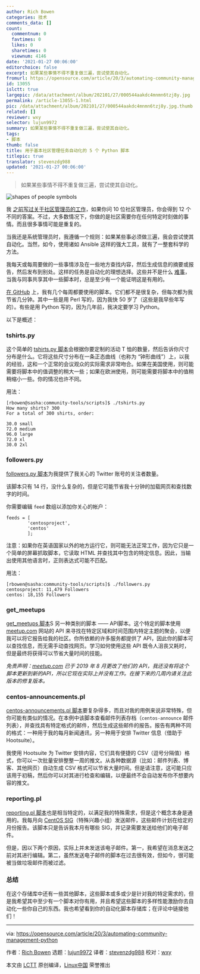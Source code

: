 ```yaml
---
author: Rich Bowen
categories: 技术
comments_data: []
count:
  commentnum: 0
  favtimes: 0
  likes: 0
  sharetimes: 0
  viewnum: 4146
date: '2021-01-27 00:06:00'
editorchoice: false
excerpt: 如果某些事情不得不重复做三遍，尝试使其自动化。
fromurl: https://opensource.com/article/20/3/automating-community-management-python
id: 13055
islctt: true
largepic: /data/attachment/album/202101/27/000544aakdc4mnmn6tzj8y.jpg
permalink: /article-13055-1.html
pic: /data/attachment/album/202101/27/000544aakdc4mnmn6tzj8y.jpg.thumb.jpg
related: []
reviewer: wxy
selector: lujun9972
summary: 如果某些事情不得不重复做三遍，尝试使其自动化。
tags:
- 脚本
thumb: false
title: 用于基本社区管理任务自动化的 5 个 Python 脚本
titlepic: true
translator: stevenzdg988
updated: '2021-01-27 00:06:00'
---
```



> 
> 如果某些事情不得不重复做三遍，尝试使其自动化。
> 
> 
> 


![](/data/attachment/album/202101/27/000544aakdc4mnmn6tzj8y.jpg "shapes of people symbols")


我 [之前写过关于社区管理员的工作](http://drbacchus.com/what-does-a-community-manager-do/)，如果你问 10 位社区管理员，你会得到 12 个不同的答案。不过，大多数情况下，你做的是社区需要你在任何特定时刻做的事情。而且很多事情可能是重复的。


当我还是系统管理员时，我遵循一个规则：如果某些事必须做三遍，我会尝试使其自动化。当然，如今，使用诸如 Ansible 这样的强大工具，就有了一整套科学的方法。


我每天或每周要做的一些事情涉及在一些地方查找内容，然后生成信息的摘要或报告，然后发布到别处。这样的任务是自动化的理想选择。这些并不是什么 [难事](https://6dollarshirts.com/rocket-surgery)，当我与同事共享其中一些脚本时，总是至少有一个能证明这是有用的。


[在 GitHub](https://github.com/rbowen/centos-community-tools/tree/master/scripts) 上，我有几个每周都要使用的脚本。它们都不是很复杂，但每次都为我节省几分钟。其中一些是用 Perl 写的，因为我快 50 岁了（这些是我早些年写的）。有些是用 Python 写的，因为几年前，我决定要学习 Python。


以下是概述：


### tshirts.py


这个简单的 [tshirts.py 脚本](https://github.com/rbowen/centos-community-tools/blob/master/scripts/tshirts.py)会根据你要定制的活动 T 恤的数量，然后告诉你尺寸分布是什么。它将这些尺寸分布在一条正态曲线（也称为 “钟形曲线”）上，以我的经验，这和一个正常的会议观众的实际需求非常吻合。如果在美国使用，则可能需要将脚本中的值调整的稍大一些；如果在欧洲使用，则可能需要将脚本中的值稍稍缩小一些。你的情况也许不同。


用法：



```
[rbowen@sasha:community-tools/scripts]$ ./tshirts.py                                                                                                                                                          
How many shirts? 300
For a total of 300 shirts, order:

30.0 small
72.0 medium
96.0 large
72.0 xl
30.0 2xl

```

### followers.py


[followers.py 脚本](https://github.com/rbowen/centos-community-tools/blob/master/scripts/followers.py)为我提供了我关心的 Twitter 账号的关注者数量。


该脚本只有 14 行，没什么复杂的，但是它可能节省我十分钟的加载网页和查找数字的时间。


你需要编辑 `feed` 数组以添加你关心的帐户：



```
feeds = [
        'centosproject',
        'centos'
        ];

```

注意：如果你在英语国家以外的地方运行它，则可能无法正常工作，因为它只是一个简单的屏幕抓取脚本，它读取 HTML 并查找其中包含的特定信息。因此，当输出使用其他语言时，正则表达式可能不匹配。


用法：



```
[rbowen@sasha:community-tools/scripts]$ ./followers.py                                                                                                                                                                          
centosproject: 11,479 Followers
centos: 18,155 Followers

```

### get\_meetups


[get\_meetups 脚本](https://github.com/rbowen/centos-community-tools/blob/master/scripts/get_meetups)S 另一种类别的脚本 —— API脚本。这个特定的脚本使用 [meetup.com](http://meetup.com) 网站的 API 来寻找在特定区域和时间范围内特定主题的聚会，以便我可以将它报告给我的社区。你所依赖的许多服务都提供了 API，因此你的脚本可以查找信息，而无需手动查找网页。学习如何使用这些 API 既令人沮丧又耗时，但是最终将获得可以节省大量时间的技能。


*免责声明：[meetup.com](http://meetup.com) 已于 2019 年 8 月更改了他们的 API，我还没有将这个脚本更新到新的API，所以它现在实际上并没有工作。在接下来的几周内请关注此版本的修复版本。*


### centos-announcements.pl


[centos-announcements.pl 脚本](https://github.com/rbowen/centos-community-tools/blob/master/scripts/centos-announcements.pl)要复杂得多，而且对我的用例来说非常特殊，但你可能有类似的情况。在本例中该脚本查看邮件列表存档（`centos-announce` 邮件列表），并查找具有特定格式的邮件，然后生成这些邮件的报告。报告有两种不同的格式：一种用于我的每月新闻通讯，另一种用于安排 Twitter 信息（借助于 Hootsuite）。


我使用 Hootsuite 为 Twitter 安排内容，它们具有便捷的 CSV（逗号分隔值）格式，你可以一次批量安排整整一周的推文。从各种数据源（比如：邮件列表、博客、其他网页）自动生成 CSV 格式可以节省大量时间。但是请注意，这可能只应该用于初稿，然后你可以对其进行检查和编辑，以便最终不会自动发布你不想要内容的推文。


### reporting.pl


[reporting.pl 脚本](https://github.com/rbowen/centos-community-tools/blob/master/scripts/sig_reporting/reporting.pl)也是相当特定的，以满足我的特殊需求，但是这个概念本身是通用的。我每月向 [CentOS SIG](https://wiki.centos.org/SpecialInterestGroup)（特殊兴趣小组）发送邮件，这些邮件计划在给定的月份报告。该脚本只是告诉我本月有哪些 SIG，并记录需要发送给他们的电子邮件。


但是，因以下两个原因，实际上并未发送该电子邮件。第一，我希望在消息发送之前对其进行编辑。第二，虽然发送电子邮件的脚本在过去很有效，但如今，很可能被当做垃圾邮件而被过滤。


### 总结


在这个存储库中还有一些其他脚本，这些脚本或多或少是针对我的特定需求的，但是我希望其中至少有一个脚本对你有用，并且希望这些脚本的多样性能激励你去自动化一些你自己的东西。我也希望看到你的自动化脚本存储库；在评论中链接他们！




---


via: <https://opensource.com/article/20/3/automating-community-management-python>


作者：[Rich Bowen](https://opensource.com/users/rbowen) 选题：[lujun9972](https://github.com/lujun9972) 译者：[stevenzdg988](https://github.com/stevenzdg988) 校对：[wxy](https://github.com/wxy)


本文由 [LCTT](https://github.com/LCTT/TranslateProject) 原创编译，[Linux中国](https://linux.cn/) 荣誉推出